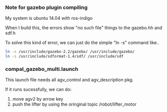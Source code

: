 ### Note for gazebo plugin compiling

My system is ubuntu 14.04 with ros-indigo

When I build this, the errors show "no such file" things to the gazebo.hh and sdf.h

To solve this kind of error, we can just do the simple "ln -s" command like..

``` bash
ln -s /usr/include/gazebo-2.2/gazebo/ /usr/include/gazebo/
ln -s /usr/include/sdformat-1.4/sdf/ /usr/include/sdf
```

### compal_gazebo_multi.launch

This launch file needs all agv_control and agv_description pkg.

If it runs sucessfully, we can do: 

1. move agv2 by arrow key
2. push the lifter by using the oringinal topic /robot/lifter_motor
